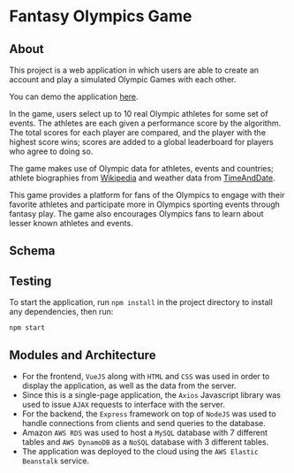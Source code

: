 # Fantasy Olympics Game

## About ##

This project is a web application in which users are able to create an account and
play a simulated Olympic Games with each other. 

You can demo the application [here](http://fantasy-olympics-platform-env.eba-a5mch2hh.us-east-2.elasticbeanstalk.com/).

In the game, users select up to 10 real Olympic athletes for some set of events. The athletes are each given a performance score by the algorithm. The total scores for each player are compared, and the player with the highest score wins; scores are added to a global leaderboard for players who agree to doing so. 

The game makes use of Olympic data for athletes, events and countries; athlete
biographies from [Wikipedia](https://wikipedia.org/) and weather data from [TimeAndDate](https://www.timeanddate.com/weather/).

This game provides a platform for fans of the Olympics to engage with their favorite athletes and participate more in Olympics sporting events through fantasy play. The game also encourages Olympics fans to learn about lesser known athletes and events.

## Schema ##

## Testing ##

To start the application, run `npm install` in the project directory to install any dependencies, then run: 

`npm start`

## Modules and Architecture ##

- For the frontend, `VueJS` along with `HTML` and `CSS` was used in order to display the
application, as well as the data from the server. 
- Since this is a single-page application, the `Axios` Javascript library was used to issue `AJAX` requests to interface with the server.
- For the backend, the `Express` framework on top of `NodeJS` was used to handle connections from clients and send queries to the database.
- Amazon `AWS RDS` was used to host a `MySQL` database with 7 different tables and `AWS DynamoDB` as a `NoSQL` database with 3 different tables.
- The application was deployed to the cloud using the `AWS Elastic Beanstalk` service.
